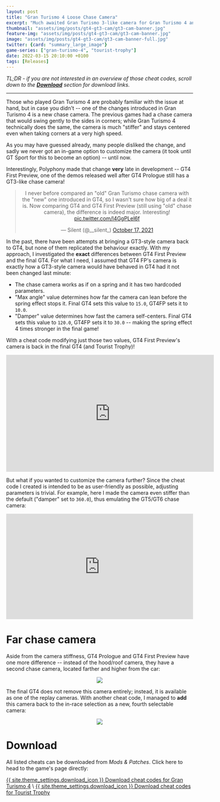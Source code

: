```yaml
---
layout: post
title: "Gran Turismo 4 Loose Chase Camera"
excerpt: "Much awaited Gran Turismo 3-like camera for Gran Turismo 4 and Tourist Trophy."
thumbnail: "assets/img/posts/gt4-gt3-cam/gt3-cam-banner.jpg"
feature-img: "assets/img/posts/gt4-gt3-cam/gt3-cam-banner.jpg"
image: "assets/img/posts/gt4-gt3-cam/gt3-cam-banner-full.jpg"
twitter: {card: "summary_large_image"}
game-series: ["gran-turismo-4", "tourist-trophy"]
date: 2022-03-15 20:10:00 +0100
tags: [Releases]
---
```


*TL;DR - if you are not interested in an overview of those cheat codes,
scroll down to the [**Download**](#download) section for download links.*

***

Those who played Gran Turismo 4 are probably familiar with the issue at hand, but in case you didn't -- one of the changes
introduced in Gran Turismo 4 is a new chase camera. The previous games had a chase camera that would swing gently to the sides
in corners; while Gran Turismo 4 technically does the same, the camera is much "stiffer" and stays centered even when taking
corners at a very high speed.

As you may have guessed already, many people disliked the change, and sadly we never got an in-game option to customize
the camera (it took until GT Sport for this to become an option) -- until now.

Interestingly, Polyphony made that change **very** late in development -- GT4 First Preview, one of the demos released well after GT4 Prologue
still has a GT3-like chase camera!

<div align="center">
<blockquote class="twitter-tweet"><p lang="en" dir="ltr">I never before compared an &quot;old&quot; Gran Turismo chase camera with the &quot;new&quot; one introduced in GT4, so I wasn&#39;t sure how big of a deal it is. Now comparing GT4 and GT4 First Preview (still using &quot;old&quot; chase camera), the difference is indeed major. Interesting! <a href="https://t.co/l4GgPLel6f">pic.twitter.com/l4GgPLel6f</a></p>&mdash; Silent (@__silent_) <a href="https://twitter.com/__silent_/status/1449783924654235651?ref_src=twsrc%5Etfw">October 17, 2021</a></blockquote> <script async src="https://platform.twitter.com/widgets.js" charset="utf-8"></script>
</div>

In the past, there have been attempts at bringing a GT3-style camera back to GT4, but none of them replicated the behaviour exactly.
With my approach, I investigated the **exact** differences between GT4 First Preview and the final GT4. For what I need,
I assumed that GT4 FP's camera is exactly how a GT3-style camera would have behaved in GT4 had it not been changed last minute:
* The chase camera works as if on a spring and it has two hardcoded parameters.
* "Max angle" value determines how far the camera can lean before the spring effect stops it. Final GT4 sets this value to `15.0`, GT4FP sets it to `10.0`.
* "Damper" value determines how fast the camera self-centers. Final GT4 sets this value to `120.0`, GT4FP sets it to `30.0` -- making the spring effect 4 times stronger in the final game!

With a cheat code modifying just those two values, GT4 First Preview's camera is back in the final GT4 (and Tourist Trophy)!

<div align="center" class="video-container">
<iframe width="560" height="315" src="https://www.youtube.com/embed/5kk63H3nYsQ" frameborder="0" allow="accelerometer; autoplay; encrypted-media; gyroscope; picture-in-picture" allowfullscreen></iframe>
</div>

But what if you wanted to customize the camera further? Since the cheat code I created is intended to be as user-friendly as possible,
adjusting parameters is trivial. For example, here I made the camera even stiffer than the default ("damper" set to `360.0`), thus emulating the GT5/GT6 chase camera:

<div style="width:100%;height:0px;position:relative;padding-bottom:56.250%;"><iframe src="https://streamable.com/e/p5wz8z" frameborder="0" width="100%" height="100%" allowfullscreen style="width:100%;height:100%;position:absolute;left:0px;top:0px;overflow:hidden;"></iframe></div>

# Far chase camera

Aside from the camera stiffness, GT4 Prologue and GT4 First Preview have one more difference -- instead of the hood/roof camera, they have a second chase camera, located farther and higher from the car:

<p align="center">
<img src="{% link assets/img/posts/console-codes-2/gt4p-units.jpg %}">
</p>

The final GT4 does not remove this camera entirely; instead, it is available as one of the replay cameras.
With another cheat code, I managed to **add** this camera back to the in-race selection as a new, fourth selectable camera:

<p align="center">
<img src="{% link assets/img/posts/gt4-gt3-cam/gt4-far-chase-cam.jpg %}">
</p>

# Download

All listed cheats can be downloaded from *Mods & Patches*. Click here to head to the game's page directly:

<a href="{% link _games/gt/gran-turismo-4.md %}" class="button" role="button" target="_blank">{{ site.theme_settings.download_icon }} Download cheat codes for Gran Turismo 4</a> \\
<a href="{% link _games/gt/tourist-trophy.md %}" class="button" role="button" target="_blank">{{ site.theme_settings.download_icon }} Download cheat codes for Tourist Trophy</a>